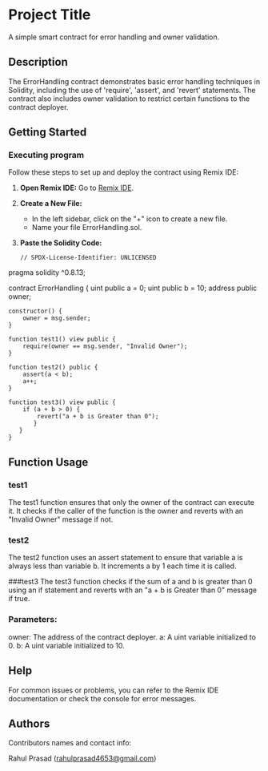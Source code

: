 # Project Title

A simple smart contract for error handling and owner validation.

## Description

The ErrorHandling contract demonstrates basic error handling techniques in Solidity, including the use of 'require', 'assert', and 'revert' statements. The contract also includes owner validation to restrict certain functions to the contract deployer.

## Getting Started

### Executing program

Follow these steps to set up and deploy the contract using Remix IDE:

1. **Open Remix IDE:**
   Go to [Remix IDE](https://remix.ethereum.org).

2. **Create a New File:**
   - In the left sidebar, click on the "+" icon to create a new file.
   - Name your file ErrorHandling.sol.

3. **Paste the Solidity Code:**
   ```solidity
   // SPDX-License-Identifier: UNLICENSED
pragma solidity ^0.8.13;

contract ErrorHandling {
    uint public a = 0;
    uint public b = 10;
    address public owner;

    constructor() {
        owner = msg.sender;
    }

    function test1() view public {
        require(owner == msg.sender, "Invalid Owner");
    }

    function test2() public {
        assert(a < b);
        a++;
    }

    function test3() view public {
        if (a + b > 0) {
            revert("a + b is Greater than 0");
           }
       }
    }


## Function Usage
### test1
The test1 function ensures that only the owner of the contract can execute it. It checks if the caller of the function is the owner and reverts with an "Invalid Owner" message if not.

### test2
The test2 function uses an assert statement to ensure that variable a is always less than variable b. It increments a by 1 each time it is called.

###test3
The test3 function checks if the sum of a and b is greater than 0 using an if statement and reverts with an "a + b is Greater than 0" message if true.

### Parameters:

owner: The address of the contract deployer.
a: A uint variable initialized to 0.
b: A uint variable initialized to 10.

## Help

For common issues or problems, you can refer to the Remix IDE documentation or check the console for error messages.

## Authors

Contributors names and contact info:

Rahul Prasad
(rahulprasad4653@gmail.com)
